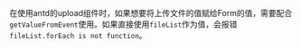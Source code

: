 在使用antd的upload组件时，如果想要将上传文件的值赋给Form的值，需要配合`getValueFromEvent`使用。如果直接使用`fileList`作为值，会报错`fileList.forEach is not function`。

